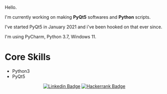 <div>
  <p>Hello.</p>
  
  <p>I'm currently working on making <b>PyQt5</b> softwares and <b>Python</b> scripts.</p>
  
  <p>I've started PyQt5 in January 2021 and i've been hooked on that ever since.</p>
  
  <p>I'm using PyCharm, Python 3.7, Windows 11.</p>
</div>

<div>
  <h1>Core Skills</h1>
  <ul>
    <li>Python3</li>
    <li>PyQt5</li>
</div>
 
<div align=center>
  
[![Linkedin Badge](https://img.shields.io/badge/-LinkedIn-blue?style=flat-square&logo=Linkedin&logoColor=white&link=https://www.linkedin.com/in/jung-gyu-yoon-295246193/)](https://www.linkedin.com/in/jung-gyu-yoon-295246193/) [![Hackerrank Badge](https://img.shields.io/badge/-Hackerrank-darkgreen?style=flat-square&logo=Hackerrank&logoColor=white&link=https://www.hackerrank.com/yjg30737/)](https://www.hackerrank.com/yjg30737/)
  
</div>
